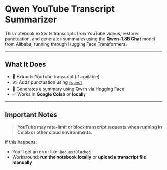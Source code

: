 # Qwen YouTube Transcript Summarizer

This notebook extracts transcripts from YouTube videos, restores punctuation, and generates summaries using the **Qwen-1.8B Chat** model from Alibaba, running through Hugging Face Transformers.

---

## What It Does

- 📼 Extracts YouTube transcript (if available)
- ✍️ Adds punctuation using [`rpunct`](https://github.com/babthamotharan/rpunct)
- 🤖 Generates a summary using Qwen via Hugging Face
- ✅ Works in **Google Colab** or **locally**

---

## Important Notes

> **YouTube may rate-limit or block transcript requests when running in Colab or other cloud environments.**

If this happens:
- You’ll get an error like: `RequestBlocked`
- Workaround: **run the notebook locally** or **upload a transcript file manually**





